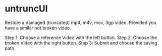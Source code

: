 # untruncUI
Restore a damaged (truncated) mp4, m4v, mov, 3gp video. Provided you have a similar not broken video.

Step 1: Choose a reference Video with the left button.
Step 2: Choose the broken Video with the right button.
Step 3: Submit and choose the saving path.
